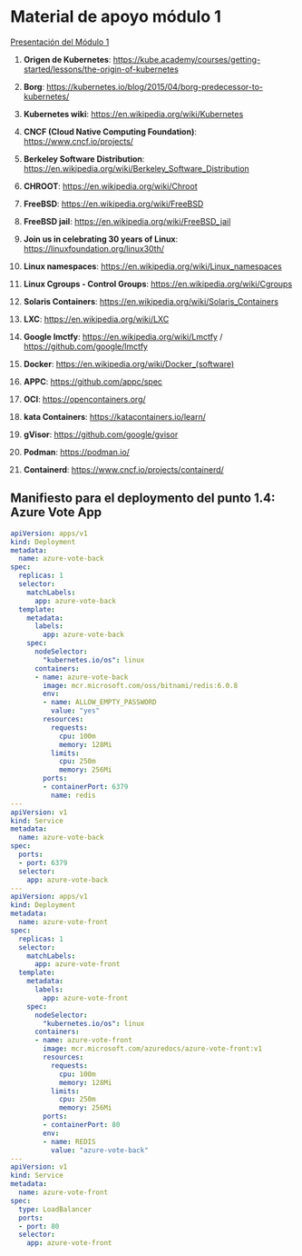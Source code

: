 # Material de apoyo módulo 1

[Presentación del Módulo 1](https://1drv.ms/p/s!AoX_zvfKf0RXj8g35ppcFemsnZdOew?e=yT8mrP "Presentación")

1. **Origen de Kubernetes**: https://kube.academy/courses/getting-started/lessons/the-origin-of-kubernetes 

2. **Borg**: https://kubernetes.io/blog/2015/04/borg-predecessor-to-kubernetes/ 

3. **Kubernetes wiki**: https://en.wikipedia.org/wiki/Kubernetes 

4. **CNCF (Cloud Native Computing Foundation)**: https://www.cncf.io/projects/ 

5. **Berkeley Software Distribution**: https://en.wikipedia.org/wiki/Berkeley_Software_Distribution 

6. **CHROOT**: https://en.wikipedia.org/wiki/Chroot 

7. **FreeBSD**: https://en.wikipedia.org/wiki/FreeBSD

8. **FreeBSD jail**: https://en.wikipedia.org/wiki/FreeBSD_jail

9. **Join us in celebrating 30 years of Linux**: https://linuxfoundation.org/linux30th/ 

10. **Linux namespaces**: https://en.wikipedia.org/wiki/Linux_namespaces

11. **Linux Cgroups - Control Groups**: https://en.wikipedia.org/wiki/Cgroups 

12. **Solaris Containers**: https://en.wikipedia.org/wiki/Solaris_Containers

13. **LXC**: https://en.wikipedia.org/wiki/LXC 

14. **Google lmctfy**: https://en.wikipedia.org/wiki/Lmctfy / https://github.com/google/lmctfy 

15. **Docker**: https://en.wikipedia.org/wiki/Docker_(software)

16. **APPC**: https://github.com/appc/spec

17. **OCI**: https://opencontainers.org/

18. **kata Containers**: https://katacontainers.io/learn/

19. **gVisor**: https://github.com/google/gvisor

20. **Podman**: https://podman.io/ 

21. **Containerd**: https://www.cncf.io/projects/containerd/


## Manifiesto para el deploymento del punto 1.4: Azure Vote App 
```yaml
apiVersion: apps/v1
kind: Deployment
metadata:
  name: azure-vote-back
spec:
  replicas: 1
  selector:
    matchLabels:
      app: azure-vote-back
  template:
    metadata:
      labels:
        app: azure-vote-back
    spec:
      nodeSelector:
        "kubernetes.io/os": linux
      containers:
      - name: azure-vote-back
        image: mcr.microsoft.com/oss/bitnami/redis:6.0.8
        env:
        - name: ALLOW_EMPTY_PASSWORD
          value: "yes"
        resources:
          requests:
            cpu: 100m
            memory: 128Mi
          limits:
            cpu: 250m
            memory: 256Mi
        ports:
        - containerPort: 6379
          name: redis
---
apiVersion: v1
kind: Service
metadata:
  name: azure-vote-back
spec:
  ports:
  - port: 6379
  selector:
    app: azure-vote-back
---
apiVersion: apps/v1
kind: Deployment
metadata:
  name: azure-vote-front
spec:
  replicas: 1
  selector:
    matchLabels:
      app: azure-vote-front
  template:
    metadata:
      labels:
        app: azure-vote-front
    spec:
      nodeSelector:
        "kubernetes.io/os": linux
      containers:
      - name: azure-vote-front
        image: mcr.microsoft.com/azuredocs/azure-vote-front:v1
        resources:
          requests:
            cpu: 100m
            memory: 128Mi
          limits:
            cpu: 250m
            memory: 256Mi
        ports:
        - containerPort: 80
        env:
        - name: REDIS
          value: "azure-vote-back"
---
apiVersion: v1
kind: Service
metadata:
  name: azure-vote-front
spec:
  type: LoadBalancer
  ports:
  - port: 80
  selector:
    app: azure-vote-front
    
```


    
    

